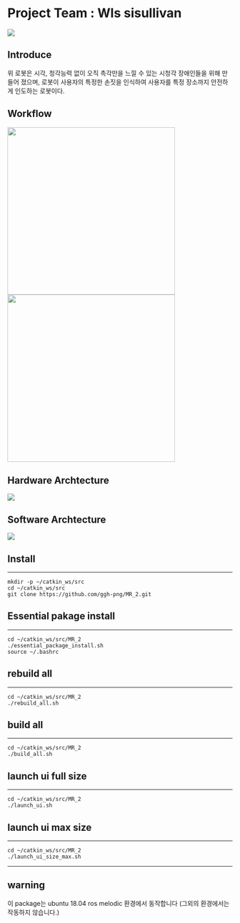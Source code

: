 # Project Team : Wls sisullivan

<p alingn="center">
	<img src="https://user-images.githubusercontent.com/71277820/132127880-b20c1869-dfa0-4aea-ad04-9a5fe2b14d9d.PNG">
</p>

## Introduce


위 로봇은 시각, 청각능력 없이 오직 촉각만을 느낄 수 있는 시청각 장애인들을 위해 만들어 졌으며, 로봇이 사용자의 특정한 손짓을 인식하여 사용자를 특정 장소까지 안전하게 인도하는 로봇이다. 

## Workflow 

<p alingn="center">
	<img src="https://user-images.githubusercontent.com/71277820/132127678-ddb22169-bbcf-41c4-a4d3-b42b810b9990.PNG" width="375">
	<img src="https://user-images.githubusercontent.com/71277820/132127679-26793a11-db7d-486e-ba1f-610323179d84.PNG" width="375">
</p>



## Hardware Archtecture

<p alingn="center">
	<img src="https://user-images.githubusercontent.com/71277820/132128891-1c86db73-4cc6-4690-b971-a1122bcf12d5.PNG">
</p>



## Software Archtecture

<p alingn="center">
	<img src="https://user-images.githubusercontent.com/71277820/132128803-9cf4da9d-1bc5-4ff7-a755-14320d0988df.png">
</p>


## Install
---

```
mkdir -p ~/catkin_ws/src
cd ~/catkin_ws/src
git clone https://github.com/ggh-png/MR_2.git
```
## Essential pakage install
---
```
cd ~/catkin_ws/src/MR_2
./essential_package_install.sh
source ~/.bashrc
```

## rebuild all
---
```
cd ~/catkin_ws/src/MR_2
./rebuild_all.sh
```
## build all
---
```
cd ~/catkin_ws/src/MR_2
./build_all.sh
```
## launch ui full size
---
```
cd ~/catkin_ws/src/MR_2
./launch_ui.sh
```
## launch ui max size
---
```
cd ~/catkin_ws/src/MR_2
./launch_ui_size_max.sh
```



---
## warning

이 package는 ubuntu 18.04 ros melodic 환경에서 동작합니다 
(그외의 환경에서는 작동하지 않습니다.)
 
